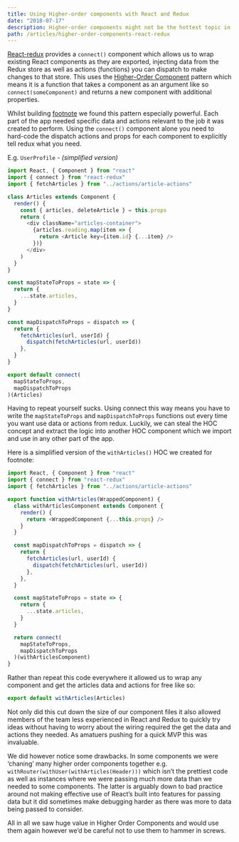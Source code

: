 ```yaml
---
title: Using Higher-order components with React and Redux
date: "2018-07-17"
description: Higher-order components might not be the hottest topic in React world anymore but here's how I found them super useful building footnoteapp.com.
path: /articles/higher-order-components-react-redux
---
```


[React-redux](https://github.com/reduxjs/react-redux) provides a `connect()` component which allows us to wrap existing React components as they are exported, injecting data from the Redux store as well as actions (functions) you can dispatch to make changes to that store. This uses the [Higher-Order Component](https://reactjs.org/docs/higher-order-components.html) pattern which means it is a function that takes a component as an argument like so `connect(someComponent)` and returns a new component with additional properties.

Whilst building [footnote](https://footnoteapp.com/app/reading) we found this pattern especially powerful. Each part of the app needed specific data and actions relevant to the job it was created to perform. Using the `connect()` component alone you need to hard-code the dispatch actions and props for each component to explicitly tell redux what you need.

E.g. `UserProfile` - _(simplified version)_

```javascript
import React, { Component } from "react"
import { connect } from "react-redux"
import { fetchArticles } from "../actions/article-actions"

class Articles extends Component {
  render() {
    const { articles, deleteArticle } = this.props
    return (
      <div className="articles-container">
        {articles.reading.map(item => {
          return <Article key={item.id} {...item} />
        })}
      </div>
    )
  }
}

const mapStateToProps = state => {
  return {
    ...state.articles,
  }
}

const mapDispatchToProps = dispatch => {
  return {
    fetchArticles(url, userId) {
      dispatch(fetchArticles(url, userId))
    },
  }
}

export default connect(
  mapStateToProps,
  mapDispatchToProps
)(Articles)
```

Having to repeat yourself sucks. Using connect this way means you have to write the `mapStateToProps` and `mapDispatchToProps` functions out every time you want use data or actions from redux. Luckily, we can steal the HOC concept and extract the logic into another HOC component which we import and use in any other part of the app.

Here is a simplified version of the `withArticles()` HOC we created for footnote:

```javascript
import React, { Component } from "react"
import { connect } from "react-redux"
import { fetchArticles } from "../actions/article-actions"

export function withArticles(WrappedComponent) {
  class withArticlesComponent extends Component {
    render() {
      return <WrappedComponent {...this.props} />
    }
  }

  const mapDispatchToProps = dispatch => {
    return {
      fetchArticles(url, userId) {
        dispatch(fetchArticles(url, userId))
      },
    },
  }

  const mapStateToProps = state => {
    return {
      ...state.articles,
    }
  }

  return connect(
    mapStateToProps,
    mapDispatchToProps
  )(withArticlesComponent)
}
```

Rather than repeat this code everywhere it allowed us to wrap any component and get the articles data and actions for free like so:

```JavaScript
export default withArticles(Articles)
```

Not only did this cut down the size of our component files it also allowed members of the team less experienced in React and Redux to quickly try ideas without having to worry about the wiring required the get the data and actions they needed. As amatuers pushing for a quick MVP this was invaluable.

We did however notice some drawbacks. In some components we were ‘chaning’ many higher order components together e.g. `withRouter(withUser(withArticles(Header)))` which isn’t the prettiest code as well as instances where we were passing much more data than we needed to some components. The latter is arguably down to bad practice around not making effective use of React’s built into features for passing data but it did sometimes make debugging harder as there was more to data being passed to consider.

All in all we saw huge value in Higher Order Components and would use them again however we’d be careful not to use them to hammer in screws.
